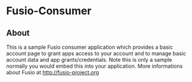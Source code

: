 
# Fusio-Consumer

## About

This is a sample Fusio consumer application which provides a basic account page
to grant apps access to your account and to manage basic account data and app 
grants/credentials. Note this is only a sample normally you would embed this 
into your application. More informations about Fusio at http://fusio-project.org
